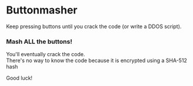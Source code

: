 # Buttonmasher
Keep pressing buttons until you crack the code (or write a DDOS script).

### Mash ALL the buttons!
You'll eventually crack the code. <br>
There's no way to know the code because it is encrypted using a SHA-512 hash<br>


Good luck!